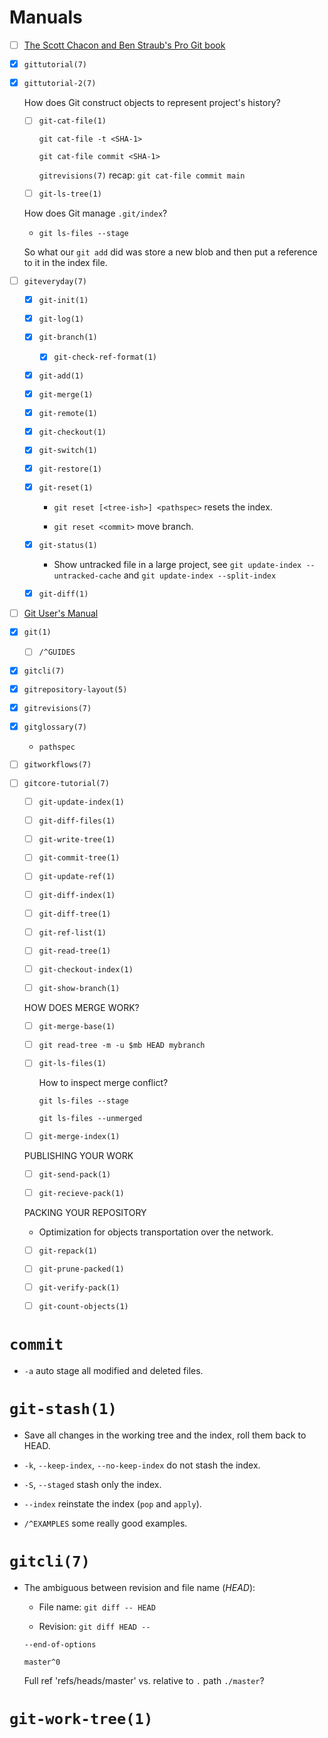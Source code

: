 # Manuals

- [ ] [The Scott Chacon and Ben Straub's Pro Git book]

- [x] `gittutorial(7)`

- [x] `gittutorial-2(7)`

  How does Git construct objects to represent project's history?

  + [ ] `git-cat-file(1)`

    `git cat-file -t <SHA-1>`

    `git cat-file commit <SHA-1>`

    `gitrevisions(7)` recap: `git cat-file commit main`

  + [ ] `git-ls-tree(1)`

  How does Git manage `.git/index`?

  + `git ls-files --stage`

  So what our `git add` did was store a new blob and then put a
  reference to it in the index file.

- [ ] `giteveryday(7)`

  + [x] `git-init(1)`

  + [x] `git-log(1)`

  + [x] `git-branch(1)`

    * [x] `git-check-ref-format(1)`

  + [x] `git-add(1)`

  + [x] `git-merge(1)`

  + [x] `git-remote(1)`

  + [x] `git-checkout(1)`

  + [x] `git-switch(1)`

  + [x] `git-restore(1)`

  + [x] `git-reset(1)`

    * `git reset [<tree-ish>] <pathspec>` resets the index.

    * `git reset <commit>` move branch.

  + [x] `git-status(1)`

    * Show untracked file in a large project, see `git update-index
      --untracked-cache` and `git update-index --split-index`

  + [x] `git-diff(1)`

- [ ] [Git User's Manual]

- [x] `git(1)`

  + [ ] `/^GUIDES`

- [x] `gitcli(7)`

- [x] `gitrepository-layout(5)`

- [x] `gitrevisions(7)`

- [x] `gitglossary(7)`

  + `pathspec`

- [ ] `gitworkflows(7)`

- [ ] `gitcore-tutorial(7)`

  + [ ] `git-update-index(1)`

  + [ ] `git-diff-files(1)`

  + [ ] `git-write-tree(1)`

  + [ ] `git-commit-tree(1)`

  + [ ] `git-update-ref(1)`

  + [ ] `git-diff-index(1)`

  + [ ] `git-diff-tree(1)`

  + [ ] `git-ref-list(1)`

  + [ ] `git-read-tree(1)`

  + [ ] `git-checkout-index(1)`

  + [ ] `git-show-branch(1)`

  HOW DOES MERGE WORK?

  + [ ] `git-merge-base(1)`

  + [ ] `git read-tree -m -u $mb HEAD mybranch`

  + [ ] `git-ls-files(1)`

    How to inspect merge conflict?

    `git ls-files --stage`

    `git ls-files --unmerged`

  + [ ] `git-merge-index(1)`

  PUBLISHING YOUR WORK

  + [ ] `git-send-pack(1)`

  + [ ] `git-recieve-pack(1)`

  PACKING YOUR REPOSITORY

  + Optimization for objects transportation over the network.

  + [ ] `git-repack(1)`

  + [ ] `git-prune-packed(1)`

  + [ ] `git-verify-pack(1)`

  + [ ] `git-count-objects(1)`

[The Scott Chacon and Ben Straub's Pro Git book]:
https://git-scm.com/book

[Git User's Manual]:
https://git-scm.com/docs/user-manual

# `commit`

- `-a` auto stage all modified and deleted files.

# `git-stash(1)`

  + Save all changes in the working tree and the index, roll them back
    to HEAD.

  + `-k`, `--keep-index`, `--no-keep-index` do not stash the index.

  + `-S`, `--staged` stash only the index.

  + `--index` reinstate the index (`pop` and `apply`).

  + `/^EXAMPLES` some really good examples.

# `gitcli(7)`

- The ambiguous between revision and file name (*HEAD*):

  + File name: `git diff -- HEAD`

  + Revision: `git diff HEAD --`

  `--end-of-options`

  `master^0`

  Full ref 'refs/heads/master' vs. relative to `.` path `./master`?

# `git-work-tree(1)`

